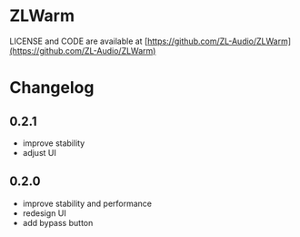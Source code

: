 # ZLWarm

LICENSE and CODE are available at [https://github.com/ZL-Audio/ZLWarm](https://github.com/ZL-Audio/ZLWarm)

# Changelog

## 0.2.1

- improve stability
- adjust UI

## 0.2.0

- improve stability and performance
- redesign UI
- add bypass button